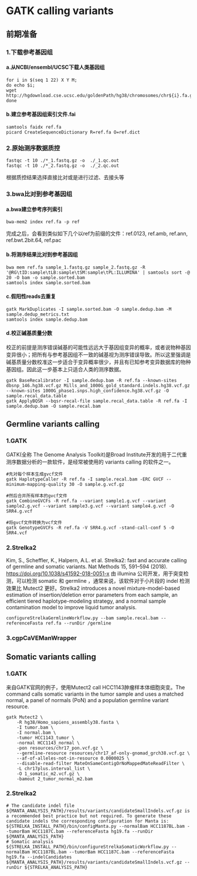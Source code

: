 # GATK calling variants
## 前期准备
### 1.下载参考基因组
#### a.从NCBI/ensembl/UCSC下载人类基因组  
```
for i in $(seq 1 22) X Y M;  
do echo $i;  
wget http://hgdownload.cse.ucsc.edu/goldenPath/hg38/chromosomes/chr${i}.fa.gz;  
done
```
#### b.建立参考基因组索引文件.fai
```
samtools faidx ref.fa
picard CreateSequenceDictionary R=ref.fa O=ref.dict
```
### 2.原始测序数据质控
```
fastqc -t 10 ./*_1.fastq.gz -o  ./_1.qc.out
fastqc -t 10 ./*_2.fastq.gz -o  ./_2.qc.out
```
根据质控结果选择直接比对或是进行过滤、去接头等
### 3.bwa比对到参考基因组
#### a.bwa建立参考序列索引
```
bwa-mem2 index ref.fa -p ref
```
完成之后，会看到类似如下几个以ref为前缀的文件：ref.0123, ref.amb, ref.ann, ref.bwt.2bit.64, ref.pac
#### b.将测序结果比对到参考基因组
```
bwa mem ref.fa sample_1.fastq.gz sample_2.fastq.gz -R '@RG\tID:sample\tLB:sample\tSM:sample\tPL:ILLUMINA' | samtools sort -@ 20 -O bam -o sample.sorted.bam
samtools index sample.sorted.bam
```
#### c.假阳性reads去重复
```
gatk MarkDuplicates -I sample.sorted.bam -O sample.dedup.bam -M sample.dedup_metrics.txt
samtools index sample.dedup.bam
```
#### d.校正碱基质量分数
校正的前提是测序错误碱基的可能性远远大于基因组变异的概率，或者说物种基因变异很小；把所有与参考基因组不一致的碱基视为测序错误导致。所以这里强调是碱基质量分数校准这一步适合于变异概率很少，并且有已知参考变异数据库的物种基因组。因此这一步基本上只适合人类的测序数据。
```
gatk BaseRecalibrator -I sample.dedup.bam -R ref.fa --known-sites dbsnp_146.hg38.vcf.gz Mills_and_1000G_gold_standard.indels.hg38.vcf.gz 
--known-sites 1000G_phase1.snps.high_confidence.hg38.vcf.gz -O sample.recal_data.table
gatk ApplyBQSR --bqsr-recal-file sample.recal_data.table -R ref.fa -I sample.dedup.bam -O sample.recal.bam
```
## Germline variants calling
### 1.GATK
GATK(全称 The Genome Analysis Toolkit)是Broad Institute开发的用于二代重测序数据分析的一款软件，是经常被使用的 variants calling 的软件之一。
```
#先对每个样本生成gvcf文件
gatk HaplotypeCaller -R ref.fa -I sample.recal.bam -ERC GVCF --minimum-mapping-quality 30 -O sample.g.vcf.gz

#然后合并所有样本的gvcf文件
gatk CombineGVCFs -R ref.fa --variant sample1.g.vcf --variant sample2.g.vcf --variant sample3.g.vcf --variant sample4.g.vcf -O SRR4.g.vcf

#将gvcf文件转换为vcf文件
gatk GenotypeGVCFs -R ref.fa -V SRR4.g.vcf -stand-call-conf 5 -O SRR4.vcf
```
### 2.Strelka2
Kim, S., Scheffler, K., Halpern, A.L. et al. Strelka2: fast and accurate calling of germline and somatic variants. Nat Methods 15, 591–594 (2018). https://doi.org/10.1038/s41592-018-0051-x
由 illumina 公司开发，用于突变检测，可以检测 somatic 和 germline ，通常来说，该软件对于小片段的 indel 检测效果比 Mutect2 更好。Strelka2 introduces a novel mixture-model-based estimation of insertion/deletion error parameters from each sample, an efficient tiered haplotype-modeling strategy, and a normal sample contamination model to improve liquid tumor analysis.
```
configureStrelkaGermlineWorkflow.py --bam sample.recal.bam --referenceFasta ref.fa --runDir /germline
```
### 3.cgpCaVEManWrapper
## Somatic variants calling
### 1.GATK
来自GATK官网的例子，使用Mutect2 call HCC1143肿瘤样本体细胞突变。The command calls somatic variants in the tumor sample and uses a matched normal, a panel of normals (PoN) and a population germline variant resource.
```
gatk Mutect2 \
    -R hg38/Homo_sapiens_assembly38.fasta \
    -I tumor.bam \
    -I normal.bam \
    -tumor HCC1143_tumor \
    -normal HCC1143_normal \
    -pon resources/chr17_pon.vcf.gz \
    --germline-resource resources/chr17_af-only-gnomad_grch38.vcf.gz \
    --af-of-alleles-not-in-resource 0.0000025 \
    --disable-read-filter MateOnSameContigOrNoMappedMateReadFilter \
    -L chr17plus.interval_list \
    -O 1_somatic_m2.vcf.gz \
    -bamout 2_tumor_normal_m2.bam
 ```
### 2.Strelka2
```
# The candidate indel file ${MANTA_ANALYSIS_PATH}/results/variants/candidateSmallIndels.vcf.gz is a recommended best practice but not required. To generate these candidate indels the corresponding configuration for Manta is:
${STRELKA_INSTALL_PATH}/bin/configManta.py --normalBam HCC1187BL.bam --tumorBam HCC1187C.bam --referenceFasta hg19.fa --runDir ${MANTA_ANALYSIS_PATH}
# Somatic analysis
${STRELKA_INSTALL_PATH}/bin/configureStrelkaSomaticWorkflow.py --normalBam HCC1187BL.bam --tumorBam HCC1187C.bam --referenceFasta hg19.fa --indelCandidates ${MANTA_ANALYSIS_PATH}/results/variants/candidateSmallIndels.vcf.gz --runDir ${STRELKA_ANALYSIS_PATH}
```
